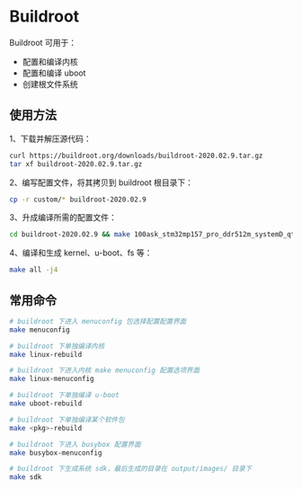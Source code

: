 # Buildroot

Buildroot 可用于：

- 配置和编译内核
- 配置和编译 uboot
- 创建根文件系统

## 使用方法

1、下载并解压源代码：

```bash
curl https://buildroot.org/downloads/buildroot-2020.02.9.tar.gz
tar xf buildroot-2020.02.9.tar.gz
```

2、编写配置文件，将其拷贝到 buildroot 根目录下：

```bash
cp -r custom/* buildroot-2020.02.9
```

3、升成编译所需的配置文件：

```bash
cd buildroot-2020.02.9 && make 100ask_stm32mp157_pro_ddr512m_systemD_qt5_defconfig
```

4、编译和生成 kernel、u-boot、fs 等：

```bash
make all -j4
```

## 常用命令

```bash
# buildroot 下进入 menuconfig 包选择配置配置界面
make menuconfig

# buildroot 下单独编译内核
make linux-rebuild

# buildroot 下进入内核 make menuconfig 配置选项界面
make linux-menuconfig

# buildroot 下单独编译 u-boot
make uboot-rebuild

# buildroot 下单独编译某个软件包
make <pkg>-rebuild

# buildroot 下进入 busybox 配置界面
make busybox-menuconfig

# buildroot 下生成系统 sdk，最后生成的目录在 output/images/ 目录下
make sdk
```
